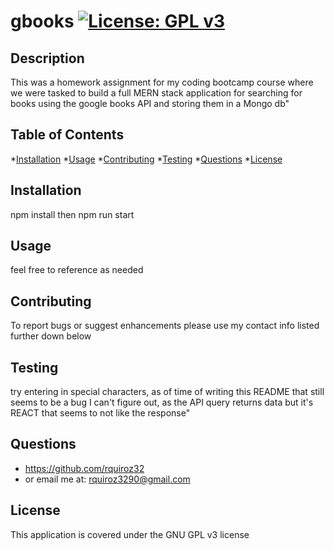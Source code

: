 # gbooks         [![License: GPL v3](https://img.shields.io/badge/License-GPLv3-blue.svg)](https://www.gnu.org/licenses/gpl-3.0)
## Description
This was a homework assignment for my coding bootcamp course where we were tasked to build a full MERN stack application for searching for books using the google books API and storing them in a Mongo db"

## Table of Contents

*[Installation](#installation)
*[Usage](#usage)
*[Contributing](#Contributing)
*[Testing](#Testing)
*[Questions](#Questions)
*[License](#License)


## Installation
npm install then npm run start

## Usage
feel free to reference as needed

## Contributing
To report bugs or suggest enhancements please use my contact info listed further down below

## Testing
try entering in special characters, as of time of writing this README that still seems to be a bug I can't figure out, as the API query returns data but it's REACT that seems to not like the response"

## Questions
* https://github.com/rquiroz32
* or email me at: rquiroz3290@gmail.com

## License
This application is covered under the GNU GPL v3 license 
